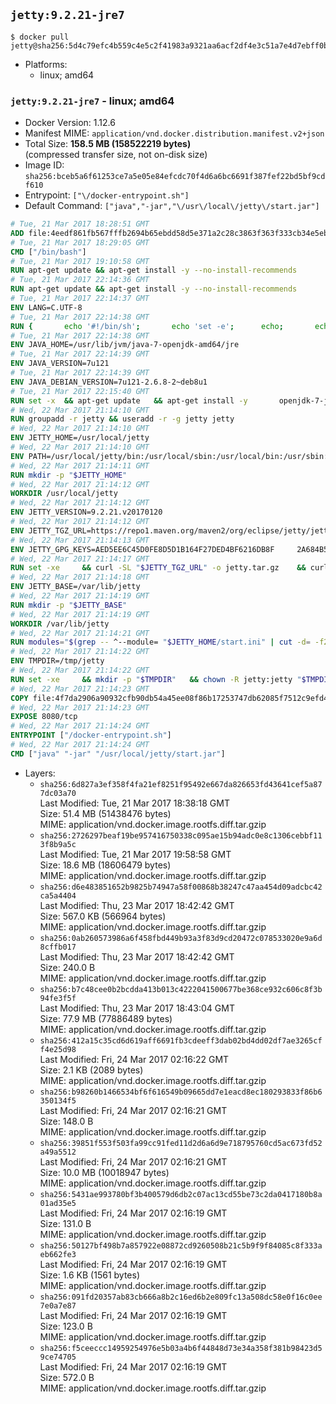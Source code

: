 ## `jetty:9.2.21-jre7`

```console
$ docker pull jetty@sha256:5d4c79efc4b559c4e5c2f41983a9321aa6acf2df4e3c51a7e4d7ebff0bad9e3d
```

-	Platforms:
	-	linux; amd64

### `jetty:9.2.21-jre7` - linux; amd64

-	Docker Version: 1.12.6
-	Manifest MIME: `application/vnd.docker.distribution.manifest.v2+json`
-	Total Size: **158.5 MB (158522219 bytes)**  
	(compressed transfer size, not on-disk size)
-	Image ID: `sha256:bceb5a6f61253ce7a5e05e84efcdc70f4d6a6bc6691f387fef22bd5bf9cdf610`
-	Entrypoint: `["\/docker-entrypoint.sh"]`
-	Default Command: `["java","-jar","\/usr\/local\/jetty\/start.jar"]`

```dockerfile
# Tue, 21 Mar 2017 18:28:51 GMT
ADD file:4eedf861fb567fffb2694b65ebdd58d5e371a2c28c3863f363f333cb34e5eb7b in / 
# Tue, 21 Mar 2017 18:29:05 GMT
CMD ["/bin/bash"]
# Tue, 21 Mar 2017 19:10:58 GMT
RUN apt-get update && apt-get install -y --no-install-recommends 		ca-certificates 		curl 		wget 	&& rm -rf /var/lib/apt/lists/*
# Tue, 21 Mar 2017 22:14:36 GMT
RUN apt-get update && apt-get install -y --no-install-recommends 		bzip2 		unzip 		xz-utils 	&& rm -rf /var/lib/apt/lists/*
# Tue, 21 Mar 2017 22:14:37 GMT
ENV LANG=C.UTF-8
# Tue, 21 Mar 2017 22:14:38 GMT
RUN { 		echo '#!/bin/sh'; 		echo 'set -e'; 		echo; 		echo 'dirname "$(dirname "$(readlink -f "$(which javac || which java)")")"'; 	} > /usr/local/bin/docker-java-home 	&& chmod +x /usr/local/bin/docker-java-home
# Tue, 21 Mar 2017 22:14:38 GMT
ENV JAVA_HOME=/usr/lib/jvm/java-7-openjdk-amd64/jre
# Tue, 21 Mar 2017 22:14:39 GMT
ENV JAVA_VERSION=7u121
# Tue, 21 Mar 2017 22:14:39 GMT
ENV JAVA_DEBIAN_VERSION=7u121-2.6.8-2~deb8u1
# Tue, 21 Mar 2017 22:15:40 GMT
RUN set -x 	&& apt-get update 	&& apt-get install -y 		openjdk-7-jre-headless="$JAVA_DEBIAN_VERSION" 	&& rm -rf /var/lib/apt/lists/* 	&& [ "$JAVA_HOME" = "$(docker-java-home)" ]
# Wed, 22 Mar 2017 21:14:10 GMT
RUN groupadd -r jetty && useradd -r -g jetty jetty
# Wed, 22 Mar 2017 21:14:10 GMT
ENV JETTY_HOME=/usr/local/jetty
# Wed, 22 Mar 2017 21:14:10 GMT
ENV PATH=/usr/local/jetty/bin:/usr/local/sbin:/usr/local/bin:/usr/sbin:/usr/bin:/sbin:/bin
# Wed, 22 Mar 2017 21:14:11 GMT
RUN mkdir -p "$JETTY_HOME"
# Wed, 22 Mar 2017 21:14:12 GMT
WORKDIR /usr/local/jetty
# Wed, 22 Mar 2017 21:14:12 GMT
ENV JETTY_VERSION=9.2.21.v20170120
# Wed, 22 Mar 2017 21:14:12 GMT
ENV JETTY_TGZ_URL=https://repo1.maven.org/maven2/org/eclipse/jetty/jetty-distribution/9.2.21.v20170120/jetty-distribution-9.2.21.v20170120.tar.gz
# Wed, 22 Mar 2017 21:14:13 GMT
ENV JETTY_GPG_KEYS=AED5EE6C45D0FE8D5D1B164F27DED4BF6216DB8F 	2A684B57436A81FA8706B53C61C3351A438A3B7D 	5989BAF76217B843D66BE55B2D0E1FB8FE4B68B4 	B59B67FD7904984367F931800818D9D68FB67BAC 	BFBB21C246D7776836287A48A04E0C74ABB35FEA 	8B096546B1A8F02656B15D3B1677D141BCF3584D
# Wed, 22 Mar 2017 21:14:17 GMT
RUN set -xe 	&& curl -SL "$JETTY_TGZ_URL" -o jetty.tar.gz 	&& curl -SL "$JETTY_TGZ_URL.asc" -o jetty.tar.gz.asc 	&& export GNUPGHOME="$(mktemp -d)" 	&& for key in $JETTY_GPG_KEYS; do 		gpg --keyserver ha.pool.sks-keyservers.net --recv-keys "$key"; done 	&& gpg --batch --verify jetty.tar.gz.asc jetty.tar.gz 	&& rm -r "$GNUPGHOME" 	&& tar -xvf jetty.tar.gz --strip-components=1 	&& sed -i '/jetty-logging/d' etc/jetty.conf 	&& rm -fr demo-base javadoc 	&& rm jetty.tar.gz* 	&& rm -rf /tmp/hsperfdata_root
# Wed, 22 Mar 2017 21:14:18 GMT
ENV JETTY_BASE=/var/lib/jetty
# Wed, 22 Mar 2017 21:14:19 GMT
RUN mkdir -p "$JETTY_BASE"
# Wed, 22 Mar 2017 21:14:19 GMT
WORKDIR /var/lib/jetty
# Wed, 22 Mar 2017 21:14:21 GMT
RUN modules="$(grep -- ^--module= "$JETTY_HOME/start.ini" | cut -d= -f2 | paste -d, -s)" 	&& set -xe 	&& java -jar "$JETTY_HOME/start.jar" --add-to-startd="$modules,setuid" 	&& chown -R jetty:jetty "$JETTY_BASE" 	&& rm -rf /tmp/hsperfdata_root
# Wed, 22 Mar 2017 21:14:22 GMT
ENV TMPDIR=/tmp/jetty
# Wed, 22 Mar 2017 21:14:22 GMT
RUN set -xe 	&& mkdir -p "$TMPDIR" 	&& chown -R jetty:jetty "$TMPDIR"
# Wed, 22 Mar 2017 21:14:23 GMT
COPY file:4f7da2906a90932cfb90db54a45ee08f86b17253747db62085f7512c9efd46ad in / 
# Wed, 22 Mar 2017 21:14:23 GMT
EXPOSE 8080/tcp
# Wed, 22 Mar 2017 21:14:24 GMT
ENTRYPOINT ["/docker-entrypoint.sh"]
# Wed, 22 Mar 2017 21:14:24 GMT
CMD ["java" "-jar" "/usr/local/jetty/start.jar"]
```

-	Layers:
	-	`sha256:6d827a3ef358f4fa21ef8251f95492e667da826653fd43641cef5a877dc03a70`  
		Last Modified: Tue, 21 Mar 2017 18:38:18 GMT  
		Size: 51.4 MB (51438476 bytes)  
		MIME: application/vnd.docker.image.rootfs.diff.tar.gzip
	-	`sha256:2726297beaf19be957416750338c095ae15b94adc0e8c1306cebbf113f8b9a5c`  
		Last Modified: Tue, 21 Mar 2017 19:58:58 GMT  
		Size: 18.6 MB (18606479 bytes)  
		MIME: application/vnd.docker.image.rootfs.diff.tar.gzip
	-	`sha256:d6e483851652b9825b74947a58f00868b38247c47aa454d09adcbc42ca5a4404`  
		Last Modified: Thu, 23 Mar 2017 18:42:42 GMT  
		Size: 567.0 KB (566964 bytes)  
		MIME: application/vnd.docker.image.rootfs.diff.tar.gzip
	-	`sha256:0ab260573986a6f458fbd449b93a3f83d9cd20472c078533020e9a6d8cffb017`  
		Last Modified: Thu, 23 Mar 2017 18:42:42 GMT  
		Size: 240.0 B  
		MIME: application/vnd.docker.image.rootfs.diff.tar.gzip
	-	`sha256:b7c48cee0b2bcdda413b013c4222041500677be368ce932c606c8f3b94fe3f5f`  
		Last Modified: Thu, 23 Mar 2017 18:43:04 GMT  
		Size: 77.9 MB (77886489 bytes)  
		MIME: application/vnd.docker.image.rootfs.diff.tar.gzip
	-	`sha256:412a15c35cd6d619aff6691fb3cdeeff3dab02bd4dd02df7ae3265cff4e25d98`  
		Last Modified: Fri, 24 Mar 2017 02:16:22 GMT  
		Size: 2.1 KB (2089 bytes)  
		MIME: application/vnd.docker.image.rootfs.diff.tar.gzip
	-	`sha256:b98260b1466534bf6f616549b09665dd7e1eacd8ec180293833f86b6350134f5`  
		Last Modified: Fri, 24 Mar 2017 02:16:21 GMT  
		Size: 148.0 B  
		MIME: application/vnd.docker.image.rootfs.diff.tar.gzip
	-	`sha256:39851f553f503fa99cc91fed11d2d6a6d9e718795760cd5ac673fd52a49a5512`  
		Last Modified: Fri, 24 Mar 2017 02:16:21 GMT  
		Size: 10.0 MB (10018947 bytes)  
		MIME: application/vnd.docker.image.rootfs.diff.tar.gzip
	-	`sha256:5431ae993780bf3b400579d6db2c07ac13cd55be73c2da0417180b8a01ad35e5`  
		Last Modified: Fri, 24 Mar 2017 02:16:19 GMT  
		Size: 131.0 B  
		MIME: application/vnd.docker.image.rootfs.diff.tar.gzip
	-	`sha256:50127bf498b7a857922e08872cd9260508b21c5b9f9f84085c8f333aeb662fe3`  
		Last Modified: Fri, 24 Mar 2017 02:16:19 GMT  
		Size: 1.6 KB (1561 bytes)  
		MIME: application/vnd.docker.image.rootfs.diff.tar.gzip
	-	`sha256:091fd20357ab83cb666a8b2c16ed6b2e809fc13a508dc58e0f16c0ee7e0a7e87`  
		Last Modified: Fri, 24 Mar 2017 02:16:19 GMT  
		Size: 123.0 B  
		MIME: application/vnd.docker.image.rootfs.diff.tar.gzip
	-	`sha256:f5ceeccc14959254976e5b03a4b6f44848d73e34a358f381b98423d59ce74705`  
		Last Modified: Fri, 24 Mar 2017 02:16:19 GMT  
		Size: 572.0 B  
		MIME: application/vnd.docker.image.rootfs.diff.tar.gzip
